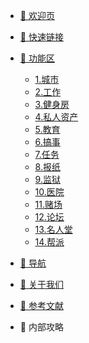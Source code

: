 * [🌆 欢迎页](/README.md)

* [🔗 快速链接](/quicklink/1.-newbie_mission/README.md)

* [🚙 功能区](/area/1.-city/README.md)
  * [1.城市](/area/1.-city/README.md)
  * [2.工作](/area/2.-jobs/README.md)
  * [3.健身房](/area/3.-gym/README.md)
  * [4.私人资产](/area/4.-si-ren-zi-chan.md)
  * [5.教育](/area/5.-jiao-yu.md)
  * [6.搞事](/area/6.-crime/README.md)
  * [7.任务](/area/7.-ren-wu.md)
  * [8.报纸](/area/8.-bao-zhi.md)
  * [9.监狱](/area/9.-jian-yu.md)
  * [10.医院](/area/10.-yi-yuan.md)
  * [11.赌场](/area/11.-du-chang.md)
  * [12.论坛](/area/12.-lun-tan.md)
  * [13.名人堂](/area/13.-ming-ren-tang.md)
  * [14.帮派](/area/14.-faction/README.md)

* [🔎 导航](/navigation/README.md)
  <!-- * [1.主页](/navigation/README.md)
  * [2.贡献者](/navigation/2.-gong-xian-zhe.md)
  * [3.社区门户](/navigation/3.-she-qu-men-hu.md)
  * [4.使用协议](/navigation/4.-shi-yong-xie-yi.md)
  * [5.禁令](/navigation/5.-jin-ling.md)
  * [6.当前活动](/navigation/6.-dang-qian-huo-dong.md)
  * [7.FAQ](/navigation/7.faq.md) -->

* [🧑 关于我们](/aboutus/who-are-we.md)
  <!-- * [Who are we](/aboutus/who-are-we.md) -->

* [📖 参考文献](/reference/vscode_install.md)
  <!-- * [VsCode安装、插件安装、Markdown预览](/reference/vscode_install.md)
  * [Markdown基本语法](/reference/markdown_basic.md)
  * [正则表达式语法](/reference/regex_basic.md)
  * [Git及Github基本功能介绍](/reference/git_basic.md)
  * [Docsify基本功能介绍](/reference/docsify_basic.md) -->

* 🧠 内部攻略
  <!-- * [系统工作](/tutorials/xi-tong-gong-zuo.md) -->
